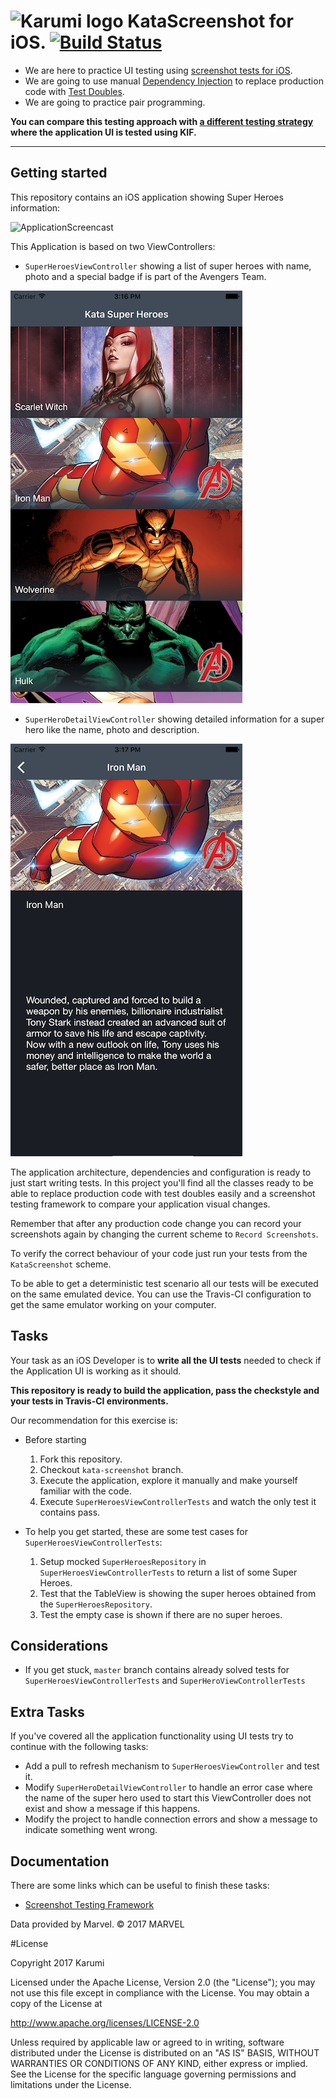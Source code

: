 ![Karumi logo][karumilogo] KataScreenshot for iOS. [![Build Status](https://travis-ci.org/Karumi/KataScreenshotIOS.svg?branch=master)](https://travis-ci.org/Karumi/KataScreenshotIOS)
============================

- We are here to practice UI testing using [screenshot tests for iOS][screenshotFramework].
- We are going to use manual [Dependency Injection][dependencyInjection] to replace production code with [Test Doubles][testDoubles].
- We are going to practice pair programming.

**You can compare this testing approach with [a different testing strategy][kataSuperHeroesIOS] where the application UI is tested using KIF.**

---

## Getting started

This repository contains an iOS application showing Super Heroes information:

![ApplicationScreencast][applicationScreencast]

This Application is based on two ViewControllers:

* ``SuperHeroesViewController`` showing a list of super heroes with name, photo and a special badge if is part of the Avengers Team.

![SuperHeroesViewControllerScreenshot][superHeroesViewControllerScreenshot]

* ``SuperHeroDetailViewController`` showing detailed information for a super hero like the name, photo and description.

![SuperHeroDetailViewControllerScreenshot][superHeroDetailViewControllerScreenshot]



The application architecture, dependencies and configuration is ready to just start writing tests. In this project you'll find all the classes ready to be able to replace production code with test doubles easily and a screenshot testing framework to compare your application visual changes.

Remember that after any production code change you can record your screenshots again by changing the current scheme to `Record Screenshots`.

To verify the correct behaviour of your code just run your tests from the `KataScreenshot` scheme.


To be able to get a deterministic test scenario all our tests will be executed on the same emulated device. You can use the Travis-CI configuration to get the same emulator working on your computer.


## Tasks

Your task as an iOS Developer is to **write all the UI tests** needed to check if the Application UI is working as it should.

**This repository is ready to build the application, pass the checkstyle and your tests in Travis-CI environments.**


Our recommendation for this exercise is:

  * Before starting
    1. Fork this repository.
    2. Checkout `kata-screenshot` branch.
    3. Execute the application, explore it manually and make yourself familiar with the code.
    4. Execute `SuperHeroesViewControllerTests` and watch the only test it contains pass.

  * To help you get started, these are some test cases for `SuperHeroesViewControllerTests`:     
    1. Setup mocked `SuperHeroesRepository` in `SuperHeroesViewControllerTests` to return a list of some Super Heroes.
    2. Test that the TableView is showing the super heroes obtained from the `SuperHeroesRepository`.
    3. Test the empty case is shown if there are no super heroes.

## Considerations

* If you get stuck, `master` branch contains already solved tests for `SuperHeroesViewControllerTests` and `SuperHeroViewControllerTests`

## Extra Tasks

If you've covered all the application functionality using UI tests try to continue with the following tasks:

* Add a pull to refresh mechanism to ``SuperHeroesViewController`` and test it.
* Modify ``SuperHeroDetailViewController`` to handle an error case where the name of the super hero used to start this ViewController does not exist and show a message if this happens.
* Modify the project to handle connection errors and show a message to indicate something went wrong.

## Documentation

There are some links which can be useful to finish these tasks:

* [Screenshot Testing Framework][screenshotFramework]

Data provided by Marvel. © 2017 MARVEL

#License

Copyright 2017 Karumi

Licensed under the Apache License, Version 2.0 (the "License");
you may not use this file except in compliance with the License.
You may obtain a copy of the License at

  http://www.apache.org/licenses/LICENSE-2.0

Unless required by applicable law or agreed to in writing, software
distributed under the License is distributed on an "AS IS" BASIS,
WITHOUT WARRANTIES OR CONDITIONS OF ANY KIND, either express or implied.
See the License for the specific language governing permissions and
limitations under the License.

[karumilogo]: https://cloud.githubusercontent.com/assets/858090/11626547/e5a1dc66-9ce3-11e5-908d-537e07e82090.png
[screenshotFramework]: https://github.com/facebook/ios-snapshot-test-case/
[dependencyInjection]: http://www.martinfowler.com/articles/injection.html
[testDoubles]: http://www.martinfowler.com/bliki/TestDouble.html
[applicationScreencast]: ./art/ApplicationScreencast.gif
[superHeroesViewControllerScreenshot]: ./art/superHeroesViewControllerScreenshot.png
[superHeroDetailViewControllerScreenshot]: ./art/superHeroDetailViewControllerScreenshot.png
[toolbarMatcher]: http://blog.sqisland.com/2015/05/espresso-match-toolbar-title.html
[kataSuperHeroesIOS]: https://github.com/karumi/KataSuperHeroesIOS
